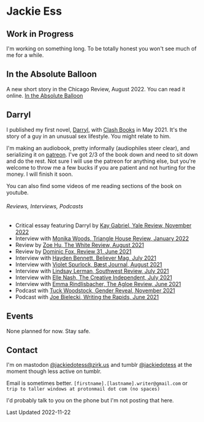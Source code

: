 # Jackie Ess

## Work in Progress
I'm working on something long. To be totally honest you won't see much of me for a while.


## In the Absolute Balloon
A new short story in the Chicago Review, August 2022. You can read it online. [In the Absolute Balloon](https://www.chicagoreview.org/in-the-absolute-balloon/)


## Darryl
I published my first novel, [Darryl](https://bookshop.org/books/darryl/9781944866846), with [Clash Books](https://www.clashbooks.com/) in May 2021. It's the story of a guy in an unusual sex lifestyle. You might relate to him.

I'm making an audiobook, pretty informally (audiophiles steer clear), and serializing it on [patreon](https://www.patreon.com/jackie_ess). I've got 2/3 of the book down and need to sit down and do the rest. Not sure I will use the patreon for anything else, but you're welcome to throw me a few bucks if you are patient and not hurting for the money. I will finish it soon.

You can also find some videos of me reading sections of the book on youtube.

###### Reviews, Interviews, Podcasts
- Critical essay featuring Darryl by [Kay Gabriel, Yale Review, November 2022](https://yalereview.org/article/gabriel-nevada-trans-realism)
- Interview with [Monika Woods, Triangle House Review, January 2022](https://www.triangle.house/jackie-ess-interview)
- Review by [Zoe Hu, The White Review, August 2021](https://www.thewhitereview.org/reviews/an-ecstasy-of-shame/)
- Review by [Dominic Fox, Review 31, June 2021](http://review31.co.uk/article/view/777/a-pair-of-ragged-claws) 
- Interview with [Hayden Bennett, Believer Mag, July 2021](https://believermag.com/logger/an-interview-with-jackie-ess/)
- Interview with [Violet Spurlock, Bæst Journal, August 2021](https://www.baestjournal.com/violet-spurlock-jackie-ess)
- Interview with [Lindsay Lerman, Southwest Review, July 2021](http://southwestreview.com/one-has-to-take-care-in-handling-fire-a-conversation-with-jackie-ess/)
- Interview with [Elle Nash, The Creative Independent, July 2021](https://thecreativeindependent.com/people/writer-jackie-ess-on-making-work-that-doesnt-fit-neatly-into-categories/)
- Interview with [Emma Rindlisbacher, The Agloe Review, June 2021](https://agloereview.substack.com/p/jackie-ess)
- Podcast with [Tuck Woodstock, Gender Reveal, November 2021](https://gender.libsyn.com/episode-104-jackie-ess)
- Podcast with [Joe Bielecki, Writing the Rapids, June 2021](http://www.noisemakerjoe.com/wtr/2021/6/30/getting-darryled-with-jackie-ess)


## Events
None planned for now. Stay safe.

## Contact
I'm on mastodon [@jackiedotess@zirk.us](https://zirk.us/@jackiedotess) and tumblr [@jackiedotess](https://jackiedotess.tumblr.com/) at the moment though less active on tumblr.

Email is sometimes better. `[firstname].[lastname].writer@gmail.com` or `trip to taller windows at protonmail dot com (no spaces)`

I'd probably talk to you on the phone but I'm not posting that here.

Last Updated 2022-11-22
